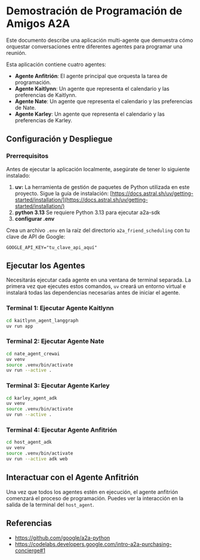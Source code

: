 # Demostración de Programación de Amigos A2A
Este documento describe una aplicación multi-agente que demuestra cómo orquestar conversaciones entre diferentes agentes para programar una reunión.

Esta aplicación contiene cuatro agentes:
*   **Agente Anfitrión**: El agente principal que orquesta la tarea de programación.
*   **Agente Kaitlynn**: Un agente que representa el calendario y las preferencias de Kaitlynn.
*   **Agente Nate**: Un agente que representa el calendario y las preferencias de Nate.
*   **Agente Karley**: Un agente que representa el calendario y las preferencias de Karley.

## Configuración y Despliegue

### Prerrequisitos

Antes de ejecutar la aplicación localmente, asegúrate de tener lo siguiente instalado:

1. **uv:** La herramienta de gestión de paquetes de Python utilizada en este proyecto. Sigue la guía de instalación: [https://docs.astral.sh/uv/getting-started/installation/](https://docs.astral.sh/uv/getting-started/installation/)
2. **python 3.13** Se requiere Python 3.13 para ejecutar a2a-sdk
3. **configurar .env**

Crea un archivo `.env` en la raíz del directorio `a2a_friend_scheduling` con tu clave de API de Google:
```
GOOGLE_API_KEY="tu_clave_api_aquí"
```

## Ejecutar los Agentes

Necesitarás ejecutar cada agente en una ventana de terminal separada. La primera vez que ejecutes estos comandos, `uv` creará un entorno virtual e instalará todas las dependencias necesarias antes de iniciar el agente.

### Terminal 1: Ejecutar Agente Kaitlynn
```bash
cd kaitlynn_agent_langgraph
uv run app
```

### Terminal 2: Ejecutar Agente Nate
```bash
cd nate_agent_crewai
uv venv
source .venv/bin/activate
uv run --active .
```

### Terminal 3: Ejecutar Agente Karley
```bash
cd karley_agent_adk
uv venv
source .venv/bin/activate
uv run --active .
```

### Terminal 4: Ejecutar Agente Anfitrión
```bash
cd host_agent_adk
uv venv
source .venv/bin/activate
uv run --active adk web
```

## Interactuar con el Agente Anfitrión

Una vez que todos los agentes estén en ejecución, el agente anfitrión comenzará el proceso de programación. Puedes ver la interacción en la salida de la terminal del `host_agent`.

## Referencias
- https://github.com/google/a2a-python
- https://codelabs.developers.google.com/intro-a2a-purchasing-concierge#1
